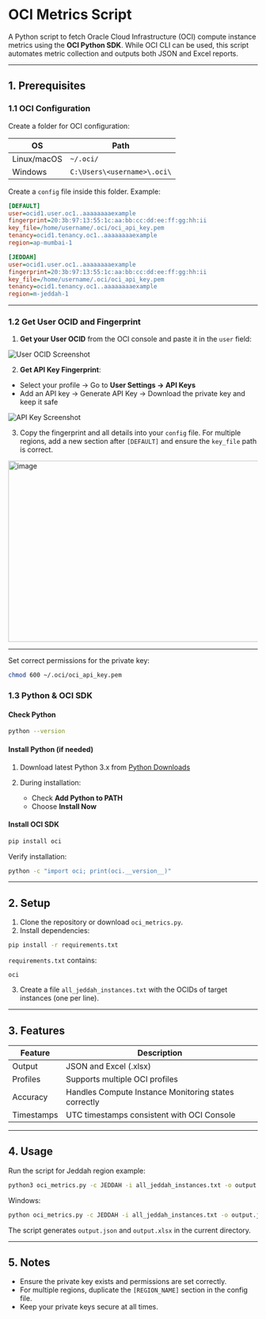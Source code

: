 
# OCI Metrics Script

A Python script to fetch Oracle Cloud Infrastructure (OCI) compute instance metrics using the **OCI Python SDK**. While OCI CLI can be used, this script automates metric collection and outputs both JSON and Excel reports.

---

## 1. Prerequisites

### 1.1 OCI Configuration

Create a folder for OCI configuration:

| OS | Path |
|----|------|
| Linux/macOS | `~/.oci/` |
| Windows | `C:\Users\<username>\.oci\` |

Create a `config` file inside this folder. Example:

```ini
[DEFAULT]
user=ocid1.user.oc1..aaaaaaaaexample
fingerprint=20:3b:97:13:55:1c:aa:bb:cc:dd:ee:ff:gg:hh:ii
key_file=/home/username/.oci/oci_api_key.pem
tenancy=ocid1.tenancy.oc1..aaaaaaaaexample
region=ap-mumbai-1 

[JEDDAH]
user=ocid1.user.oc1..aaaaaaaaexample   
fingerprint=20:3b:97:13:55:1c:aa:bb:cc:dd:ee:ff:gg:hh:ii 
key_file=/home/username/.oci/oci_api_key.pem
tenancy=ocid1.tenancy.oc1..aaaaaaaaexample
region=m-jeddah-1 
````

---

### 1.2 Get User OCID and Fingerprint

1. **Get your User OCID** from the OCI console and paste it in the `user` field:

![User OCID Screenshot](https://github.com/user-attachments/assets/d8a10bb6-2fd9-4f11-9d31-d164c77c1562)

2. **Get API Key Fingerprint**:

* Select your profile → Go to **User Settings → API Keys**
* Add an API key → Generate API Key → Download the private key and keep it safe

![API Key Screenshot](https://github.com/user-attachments/assets/76fbd73c-878a-4e51-a6ea-fa390de0265a)

3. Copy the fingerprint and all details into your `config` file. For multiple regions, add a new section after `[DEFAULT]` and ensure the `key_file` path is correct.

<img width="1518" height="365" alt="image" src="https://github.com/user-attachments/assets/93214d4c-97e8-4cd2-96a2-ef0df9a9a240" />


---

Set correct permissions for the private key:

```bash
chmod 600 ~/.oci/oci_api_key.pem
```


### 1.3 Python & OCI SDK

#### Check Python

```bash
python --version
```

#### Install Python (if needed)

1. Download latest Python 3.x from [Python Downloads](https://www.python.org/downloads/)
2. During installation:

   * Check **Add Python to PATH**
   * Choose **Install Now**

#### Install OCI SDK

```bash
pip install oci
```

Verify installation:

```bash
python -c "import oci; print(oci.__version__)"
```

---

## 2. Setup

1. Clone the repository or download `oci_metrics.py`.
2. Install dependencies:

```bash
pip install -r requirements.txt
```

`requirements.txt` contains:

```
oci
```

3. Create a file `all_jeddah_instances.txt` with the OCIDs of target instances (one per line).

---

## 3. Features

| Feature    | Description                                          |
| ---------- | ---------------------------------------------------- |
| Output     | JSON and Excel (.xlsx)                               |
| Profiles   | Supports multiple OCI profiles                       |
| Accuracy   | Handles Compute Instance Monitoring states correctly |
| Timestamps | UTC timestamps consistent with OCI Console           |

---

## 4. Usage

Run the script for Jeddah region example:

```bash
python3 oci_metrics.py -c JEDDAH -i all_jeddah_instances.txt -o output.json -x output.xlsx
```

Windows:

```cmd
python oci_metrics.py -c JEDDAH -i all_jeddah_instances.txt -o output.json -x output.xlsx
```

The script generates `output.json` and `output.xlsx` in the current directory.

---

## 5. Notes

* Ensure the private key exists and permissions are set correctly.
* For multiple regions, duplicate the `[REGION_NAME]` section in the config file.
* Keep your private keys secure at all times.


